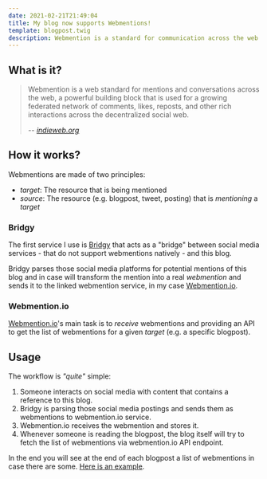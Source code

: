 ```yaml
---
date: 2021-02-21T21:49:04
title: My blog now supports Webmentions!
template: blogpost.twig
description: Webmention is a standard for communication across the web. All blogposts of mine are finally supporting this standard and webmentions are shown under each blogpost.
---
```


## What is it?

> Webmention is a web standard for mentions and conversations across the web, a powerful building block that is used for a growing federated network of comments, likes, reposts, and other rich interactions across the decentralized social web.
>
> -- <cite>[indieweb.org](https://indieweb.org/Webmention)</cite>

## How it works?

Webmentions are made of two principles:

- _target_: The resource that is being mentioned
- _source_: The resource (e.g. blogpost, tweet, posting) that is _mentioning_ a _target_

### Bridgy

The first service I use is [Bridgy](https://brid.gy/) that acts as a "bridge" between social media services - that do not support webmentions natively - and this blog.

Bridgy parses those social media platforms for potential mentions of this blog and in case will transform the mention into a real _webmention_ and sends it to the linked webmention service, in my case [Webmention.io](https://webmention.io/).

### Webmention.io

[Webmention.io](https://webmention.io/)'s main task is to _receive_ webmentions and providing an API to get the list of webmentions for a given _target_ (e.g. a specific blogpost).

## Usage

The workflow is _"quite"_ simple:

1. Someone interacts on social media with content that contains a reference to this blog.
2. Bridgy is parsing those social media postings and sends them as webmentions to webmention.io service.
3. Webmention.io receives the webmention and stores it.
4. Whenever someone is reading the blogpost, the blog itself will try to fetch the list of webmentions via webmention.io API endpoint.

In the end you will see at the end of each blogpost a list of webmentions in case there are some. [Here is an example](../../posts/typescript/jsdoc-typedef/index).
